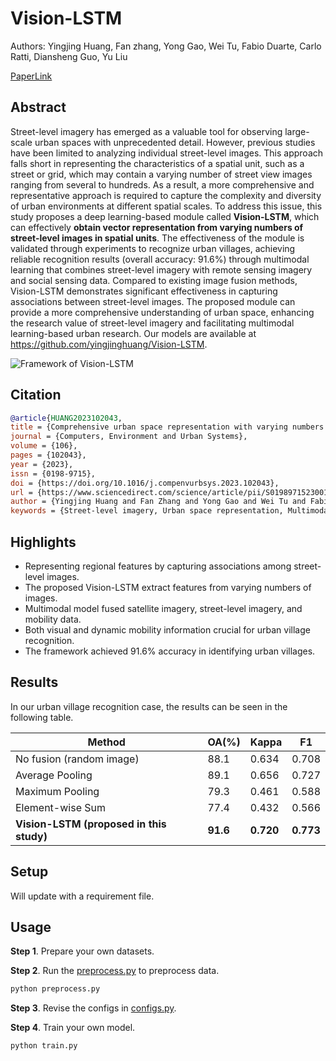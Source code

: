 # Vision-LSTM
Authors: Yingjing Huang, Fan zhang, Yong Gao, Wei Tu, Fabio Duarte, Carlo Ratti, Diansheng Guo, Yu Liu

[PaperLink](https://www.sciencedirect.com/science/article/pii/S0198971523001060)

## Abstract
Street-level imagery has emerged as a valuable tool for observing large-scale urban spaces with unprecedented detail. However, previous studies have been limited to analyzing individual street-level images. This approach falls short in representing the characteristics of a spatial unit, such as a street or grid, which may contain a varying number of street view images ranging from several to hundreds. As a result, a more comprehensive and representative approach is required to capture the complexity and diversity of urban environments at different spatial scales. To address this issue, this study proposes a deep learning-based module called **Vision-LSTM**, which can effectively **obtain vector representation from varying numbers of street-level images in spatial units**. The effectiveness of the module is validated through experiments to recognize urban villages, achieving reliable recognition results (overall accuracy: 91.6\%) through multimodal learning that combines street-level imagery with remote sensing imagery and social sensing data. Compared to existing image fusion methods, Vision-LSTM demonstrates significant effectiveness in capturing associations between street-level images. The proposed module can provide a more comprehensive understanding of urban space, enhancing the research value of street-level imagery and facilitating multimodal learning-based urban research. Our models are available at https://github.com/yingjinghuang/Vision-LSTM.

![Framework of Vision-LSTM](./img/Vision-LSTM.png)

## Citation
<!-- **If you find the resource useful, please cite the following :- )** -->
```bibtex
@article{HUANG2023102043,
title = {Comprehensive urban space representation with varying numbers of street-level images},
journal = {Computers, Environment and Urban Systems},
volume = {106},
pages = {102043},
year = {2023},
issn = {0198-9715},
doi = {https://doi.org/10.1016/j.compenvurbsys.2023.102043},
url = {https://www.sciencedirect.com/science/article/pii/S0198971523001060},
author = {Yingjing Huang and Fan Zhang and Yong Gao and Wei Tu and Fabio Duarte and Carlo Ratti and Diansheng Guo and Yu Liu},
keywords = {Street-level imagery, Urban space representation, Multimodal data fusion, Deep learning, Urban village recognition}
```

## Highlights
- Representing regional features by capturing associations among street-level images.
- The proposed Vision-LSTM extract features from varying numbers of images.
- Multimodal model fused satellite imagery, street-level imagery, and mobility data.
- Both visual and dynamic mobility information crucial for urban village recognition.
- The framework achieved 91.6% accuracy in identifying urban villages.

## Results
In our urban village recognition case, the results can be seen in the following table.

| Method                                   | OA(%)     | Kappa     | F1        |
|------------------------------------------|-----------|-----------|-----------|
| No fusion (random image)                 | 88.1      | 0.634     | 0.708     |
| Average Pooling                          | 89.1      | 0.656     | 0.727     |
| Maximum Pooling                          | 79.3      | 0.461     | 0.588     |
| Element-wise Sum                         | 77.4      | 0.432     | 0.566     |
| **Vision-LSTM (proposed in this study)** | **91.6**  | **0.720** | **0.773** |

## Setup
Will update with a requirement file.

## Usage
**Step 1**. Prepare your own datasets.

**Step 2**. Run the [preprocess.py](preprocess.py) to preprocess data.
```bash
python preprocess.py
```

**Step 3**. Revise the configs in [configs.py](configs.py).

**Step 4**. Train your own model.
```bash
python train.py
```
